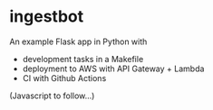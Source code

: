 # ingestbot

An example Flask app in Python with

* development tasks in a Makefile
* deployment to AWS with API Gateway + Lambda
* CI with Github Actions

(Javascript to follow...)

